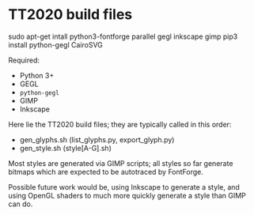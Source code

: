 # TT2020 build files

sudo apt-get intall python3-fontforge parallel gegl inkscape gimp
pip3 install python-gegl CairoSVG

Required:
* Python 3+
* GEGL
* `python-gegl`
* GIMP
* Inkscape

Here lie the TT2020 build files; they are typically called in this order:

* gen_glyphs.sh (list_glyphs.py, export_glyph.py)
* gen_style.sh (style[A-G].sh)

Most styles are generated via GIMP scripts; all styles so far generate bitmaps which are expected to be autotraced by FontForge.

Possible future work would be, using Inkscape to generate a style, and using OpenGL shaders to much more quickly generate a style than GIMP can do.
